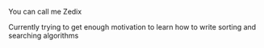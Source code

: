 You can call me Zedix

Currently trying to get enough motivation to learn how to write sorting and searching algorithms

<!---
ZediX28/ZediX28 is a ✨ special ✨ repository because its `README.md` (this file) appears on your GitHub profile.
You can click the Preview link to take a look at your changes.
--->
